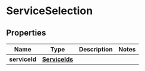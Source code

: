 # ServiceSelection

## Properties
Name | Type | Description | Notes
------------ | ------------- | ------------- | -------------
**serviceId** | [**ServiceIds**](ServiceIds.md) |  | 
